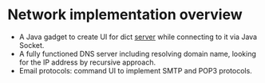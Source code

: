 # Network implementation overview

- A Java gadget to create UI for dict [server](https://datatracker.ietf.org/doc/html/rfc2229) while connecting to it via Java Socket.
- A fully functioned DNS server including resolving domain name, looking for the IP address by recursive approach.
- Email protocols: command UI to implement SMTP and POP3 protocols.

